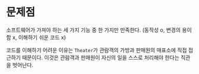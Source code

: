 # 문제점

소프트웨어가 가져야 하는 세 가지 기능 중 한 가지만 만족한다. (동작성 o, 변경의 용이함 x, 이해하기 쉬운 코드 x)

코드를 이해하기 어려운 이유는 `Theater`가 관람객의 가방과 판매원의 매표소에 직접 접근하기 때문이다. 이것은 관람객과 판매원이 자신의 일을 스스로 처리해야 한다는 직관을 벗어난다. 